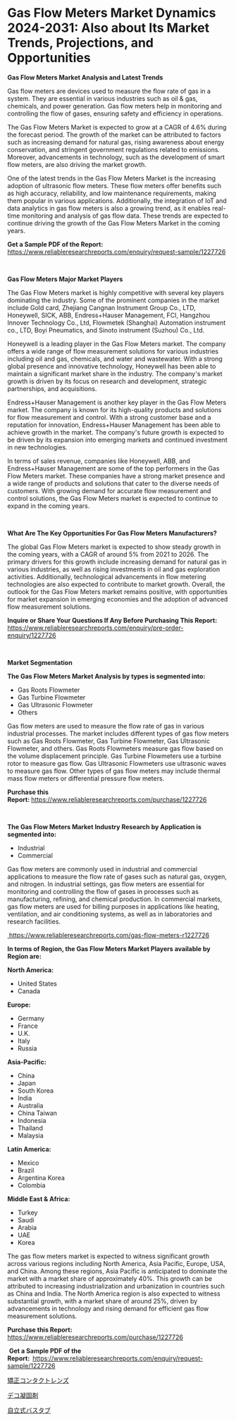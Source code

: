 <p><h1>Gas Flow Meters Market Dynamics 2024-2031: Also about Its Market Trends, Projections, and Opportunities</h1></p><p><strong>Gas Flow Meters Market Analysis and Latest Trends</strong></p>
<p><p>Gas flow meters are devices used to measure the flow rate of gas in a system. They are essential in various industries such as oil & gas, chemicals, and power generation. Gas flow meters help in monitoring and controlling the flow of gases, ensuring safety and efficiency in operations.</p><p>The Gas Flow Meters Market is expected to grow at a CAGR of 4.6% during the forecast period. The growth of the market can be attributed to factors such as increasing demand for natural gas, rising awareness about energy conservation, and stringent government regulations related to emissions. Moreover, advancements in technology, such as the development of smart flow meters, are also driving the market growth.</p><p>One of the latest trends in the Gas Flow Meters Market is the increasing adoption of ultrasonic flow meters. These flow meters offer benefits such as high accuracy, reliability, and low maintenance requirements, making them popular in various applications. Additionally, the integration of IoT and data analytics in gas flow meters is also a growing trend, as it enables real-time monitoring and analysis of gas flow data. These trends are expected to continue driving the growth of the Gas Flow Meters Market in the coming years.</p></p>
<p><strong>Get a Sample PDF of the Report:&nbsp;</strong> <a href="https://www.reliableresearchreports.com/enquiry/request-sample/1227726">https://www.reliableresearchreports.com/enquiry/request-sample/1227726</a></p>
<p>&nbsp;</p>
<p><strong>Gas Flow Meters Major Market Players</strong></p>
<p><p>The Gas Flow Meters market is highly competitive with several key players dominating the industry. Some of the prominent companies in the market include Gold card, Zhejiang Cangnan Instrument Group Co., LTD, Honeywell, SICK, ABB, Endress+Hauser Management, FCI, Hangzhou Innover Technology Co., Ltd, Flowmetek (Shanghai) Automation instrument co., LTD, Boyi Pneumatics, and Sinoto instrument (Suzhou) Co., Ltd.</p><p>Honeywell is a leading player in the Gas Flow Meters market. The company offers a wide range of flow measurement solutions for various industries including oil and gas, chemicals, and water and wastewater. With a strong global presence and innovative technology, Honeywell has been able to maintain a significant market share in the industry. The company's market growth is driven by its focus on research and development, strategic partnerships, and acquisitions.</p><p>Endress+Hauser Management is another key player in the Gas Flow Meters market. The company is known for its high-quality products and solutions for flow measurement and control. With a strong customer base and a reputation for innovation, Endress+Hauser Management has been able to achieve growth in the market. The company's future growth is expected to be driven by its expansion into emerging markets and continued investment in new technologies.</p><p>In terms of sales revenue, companies like Honeywell, ABB, and Endress+Hauser Management are some of the top performers in the Gas Flow Meters market. These companies have a strong market presence and a wide range of products and solutions that cater to the diverse needs of customers. With growing demand for accurate flow measurement and control solutions, the Gas Flow Meters market is expected to continue to expand in the coming years.</p></p>
<p>&nbsp;</p>
<p><strong>What Are The Key Opportunities For Gas Flow Meters Manufacturers?</strong></p>
<p><p>The global Gas Flow Meters market is expected to show steady growth in the coming years, with a CAGR of around 5% from 2021 to 2026. The primary drivers for this growth include increasing demand for natural gas in various industries, as well as rising investments in oil and gas exploration activities. Additionally, technological advancements in flow metering technologies are also expected to contribute to market growth. Overall, the outlook for the Gas Flow Meters market remains positive, with opportunities for market expansion in emerging economies and the adoption of advanced flow measurement solutions.</p></p>
<p><strong>Inquire or Share Your Questions If Any Before Purchasing This Report:</strong> <a href="https://www.reliableresearchreports.com/enquiry/pre-order-enquiry/1227726">https://www.reliableresearchreports.com/enquiry/pre-order-enquiry/1227726</a></p>
<p>&nbsp;</p>
<p><strong>Market Segmentation</strong></p>
<p><strong>The Gas Flow Meters Market Analysis by types is segmented into:</strong></p>
<p><ul><li>Gas Roots Flowmeter</li><li>Gas Turbine Flowmeter</li><li>Gas Ultrasonic Flowmeter</li><li>Others</li></ul></p>
<p><p>Gas flow meters are used to measure the flow rate of gas in various industrial processes. The market includes different types of gas flow meters such as Gas Roots Flowmeter, Gas Turbine Flowmeter, Gas Ultrasonic Flowmeter, and others. Gas Roots Flowmeters measure gas flow based on the volume displacement principle. Gas Turbine Flowmeters use a turbine rotor to measure gas flow. Gas Ultrasonic Flowmeters use ultrasonic waves to measure gas flow. Other types of gas flow meters may include thermal mass flow meters or differential pressure flow meters.</p></p>
<p><strong>Purchase this Report:&nbsp;</strong><a href="https://www.reliableresearchreports.com/purchase/1227726">https://www.reliableresearchreports.com/purchase/1227726</a></p>
<p>&nbsp;</p>
<p><strong>The Gas Flow Meters Market Industry Research by Application is segmented into:</strong></p>
<p><ul><li>Industrial</li><li>Commercial</li></ul></p>
<p><p>Gas flow meters are commonly used in industrial and commercial applications to measure the flow rate of gases such as natural gas, oxygen, and nitrogen. In industrial settings, gas flow meters are essential for monitoring and controlling the flow of gases in processes such as manufacturing, refining, and chemical production. In commercial markets, gas flow meters are used for billing purposes in applications like heating, ventilation, and air conditioning systems, as well as in laboratories and research facilities.</p></p>
<p><a href="https://www.reliableresearchreports.com/gas-flow-meters-r1227726">&nbsp;https://www.reliableresearchreports.com/gas-flow-meters-r1227726</a></p>
<p><strong>In terms of Region, the Gas Flow Meters Market Players available by Region are:</strong></p>
<p>
    <p> <strong> North America: </strong>
        <ul>
            <li>United States</li>
            <li>Canada</li>
        </ul>
        </p> 
    <p> <strong> Europe: </strong>
        <ul>
            <li>Germany</li>
            <li>France</li>
            <li>U.K.</li>
            <li>Italy</li>
            <li>Russia</li>
        </ul>
        </p> 
    <p> <strong> Asia-Pacific: </strong>
        <ul>
            <li>China</li>
            <li>Japan</li>
            <li>South Korea</li>
            <li>India</li>
            <li>Australia</li>
            <li>China Taiwan</li>
            <li>Indonesia</li>
            <li>Thailand</li>
            <li>Malaysia</li>
        </ul>
        </p> 
    <p> <strong> Latin America: </strong>
        <ul>
            <li>Mexico</li>
            <li>Brazil</li>
            <li>Argentina Korea</li>
            <li>Colombia</li>
        </ul>
        </p> 
    <p> <strong> Middle East & Africa: </strong>
        <ul>
            <li>Turkey</li>
            <li>Saudi</li>
            <li>Arabia</li>
            <li>UAE</li>
            <li>Korea</li>
        </ul>
    </p>
    </p>
<p><p>The gas flow meters market is expected to witness significant growth across various regions including North America, Asia Pacific, Europe, USA, and China. Among these regions, Asia Pacific is anticipated to dominate the market with a market share of approximately 40%. This growth can be attributed to increasing industrialization and urbanization in countries such as China and India. The North America region is also expected to witness substantial growth, with a market share of around 25%, driven by advancements in technology and rising demand for efficient gas flow measurement solutions.</p></p>
<p><strong>Purchase this Report: </strong><a href="https://www.reliableresearchreports.com/purchase/1227726">https://www.reliableresearchreports.com/purchase/1227726</a></p>
<p>&nbsp;<strong>Get a Sample PDF of the Report:&nbsp;&nbsp;</strong><a href="https://www.reliableresearchreports.com/enquiry/request-sample/1227726">https://www.reliableresearchreports.com/enquiry/request-sample/1227726</a></p>
<p><strong></strong></p>
<p><p><a href="https://github.com/AaronVargas43/Market-Research-Report-List-1/blob/main/684019330533.md">矯正コンタクトレンズ</a></p><p><a href="https://github.com/oqoeusbvpadwjs08/Market-Research-Report-List-1/blob/main/756932530535.md">デコ凝固剤</a></p><p><a href="https://github.com/CloydAbbott2023/Market-Research-Report-List-1/blob/main/626305530534.md">自立式バスタブ</a></p></p>